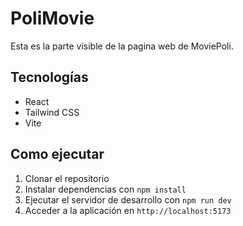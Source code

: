 # PoliMovie

Esta es la parte visible de la pagina web de MoviePoli.

## Tecnologías

- React
- Tailwind CSS
- Vite

## Como ejecutar

1. Clonar el repositorio
2. Instalar dependencias con `npm install`
3. Ejecutar el servidor de desarrollo con `npm run dev`
4. Acceder a la aplicación en `http://localhost:5173`

